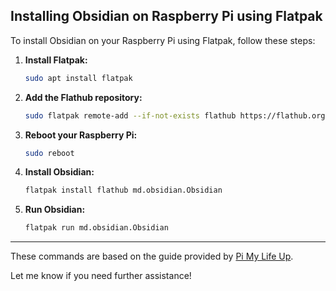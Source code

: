 ## Installing Obsidian on Raspberry Pi using Flatpak

To install Obsidian on your Raspberry Pi using Flatpak, follow these steps:

1. **Install Flatpak:**

    ```bash
    sudo apt install flatpak
    ```

2. **Add the Flathub repository:**

    ```bash
    sudo flatpak remote-add --if-not-exists flathub https://flathub.org/repo/flathub.flatpakrepo
    ```

3. **Reboot your Raspberry Pi:**

    ```bash
    sudo reboot
    ```

4. **Install Obsidian:**

    ```bash
    flatpak install flathub md.obsidian.Obsidian
    ```

5. **Run Obsidian:**

    ```bash
    flatpak run md.obsidian.Obsidian
    ```

---

These commands are based on the guide provided by [Pi My Life Up](https://pimylifeup.com/raspberry-pi-obsidian/).

Let me know if you need further assistance!
